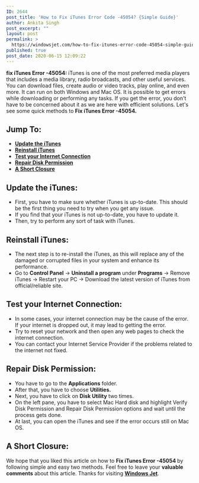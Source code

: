 ```yaml
---
ID: 2644
post_title: 'How to Fix iTunes Error Code -45054? {Simple Guide}'
author: Ankita Singh
post_excerpt: ""
layout: post
permalink: >
  https://windowsjet.com/how-to-fix-itunes-error-code-45054-simple-guide-2644/
published: true
post_date: 2020-06-15 12:09:22
---
```

<strong><span class="dropcap dropcap1">f</span></strong><strong>ix iTunes Error -45054: </strong>iTunes is one of the most preferred media players that includes a media library, radio broadcasts, and other useful services. You can download files, create audio or video tracks, play online, and even more. It can run on both Windows and Mac OS. It is possible to get errors while downloading or performing any tasks. If you get the error, you don't have to be concerned about it as we are here with efficient solutions. Let's see some quick methods to <strong>Fix iTunes Error -45054.</strong>
<h2>Jump To:</h2>
<ul>
 	<li><strong><a href="#1">Update the iTunes</a></strong></li>
 	<li><strong><a href="#2">Reinstall iTunes</a></strong></li>
 	<li><strong><a href="#3">Test your Internet Connection</a></strong></li>
 	<li><strong><a href="#4">Repair Disk Permission</a></strong></li>
 	<li><strong><a href="#5">A Short Closure</a></strong></li>
</ul>
<h2 id="1">Update the iTunes:</h2>
<ul>
 	<li>First, you have to make sure whether iTunes is up-to-date. This should be the first thing you need to try when you get any issue.</li>
 	<li>If you find that your iTunes is not up-to-date, you have to update it.</li>
 	<li>Then, try to perform any sort of task with iTunes.</li>
</ul>
<h2 id="2">Reinstall iTunes:</h2>
<ul>
 	<li>The next step is to re-install the iTunes, as this will replace any of the damaged or corrupted files in your system and enhance its performance.</li>
 	<li>Go to <strong>Control Panel</strong> -&gt; <strong>Uninstall a program</strong> under <strong>Programs</strong> -&gt; Remove iTunes -&gt; Restart your PC -&gt; Download the latest version of iTunes from official/reliable site.</li>
</ul>
<h2 id="3">Test your Internet Connection:</h2>
<ul>
 	<li>In some cases, your internet connection may be the cause of the error. If your internet is dropped out, it may lead to getting the error.</li>
 	<li>Try to reset your network and then open any web pages to check the internet connection.</li>
 	<li>You can contact your Internet Service Provider if the problems related to the internet not fixed.</li>
</ul>
<h2 id="4">Repair Disk Permission:</h2>
<ul>
 	<li>You have to go to the <strong>Applications</strong> folder.</li>
 	<li>After that, you have to choose <strong>Utilities. </strong></li>
 	<li>Next, you have to click on <strong>Disk Utility</strong> two times.</li>
 	<li>On the left pane, you have to select Mac Hard disk and highlight Verify Disk Permission and Repair Disk Permission options and wait until the process gets done.</li>
 	<li>At last, you can open the iTunes and see if the error occurs still on Mac OS.</li>
</ul>
<h2 id="5">A Short Closure:</h2>
We hope that you liked this article on how to <strong>Fix iTunes Error -45054</strong><strong> </strong>by following simple and easy two methods. Feel free to leave your <strong>valuable comments</strong> about this article. Thanks for visiting <a href="https://windowsjet.com/"><strong>Windows Jet</strong></a>.